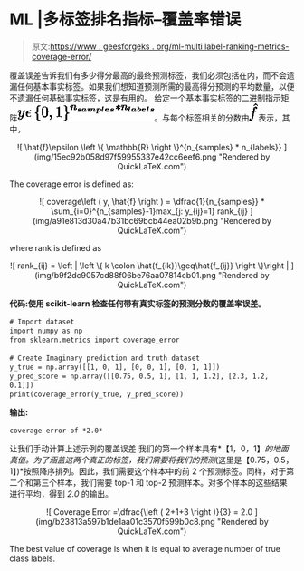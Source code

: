 # ML |多标签排名指标–覆盖率错误

> 原文:[https://www . geesforgeks . org/ml-multi label-ranking-metrics-coverage-error/](https://www.geeksforgeeks.org/ml-multilabel-ranking-metrics-coverage-error/)

覆盖误差告诉我们有多少得分最高的最终预测标签，我们必须包括在内，而不会遗漏任何基本事实标签。如果我们想知道预测所需的最高得分预测的平均数量，以便不遗漏任何基础事实标签，这是有用的。
给定一个基本事实标签的二进制指示矩阵![y\epsilon \left \{ 0, 1 \right \}^{n_{samples} * n_{labels}}](img/56d5623e5f8790533a9269fc91ab6b8f.png "Rendered by QuickLaTeX.com")。与每个标签相关的分数由![\hat{f}](img/38285c36748a9ba2a423494fec557473.png "Rendered by QuickLaTeX.com")表示，其中，

<center>
![ \hat{f}\epsilon \left \{ \mathbb{R} \right \}^{n_{samples} * n_{labels}} ](img/15ec92b058d97f59955337e42cc6eef6.png "Rendered by QuickLaTeX.com")
</center>

The coverage error is defined as:

<center>
![ coverage\left ( y, \hat{f} \right ) = \dfrac{1}{n_{samples}} * \sum_{i=0}^{n_{samples}-1}max_{j: y_{ij}=1} rank_{ij} ](img/a91e813d30a47b31bc69bcb44ea02b9b.png "Rendered by QuickLaTeX.com")
</center>

where rank is defined as

<center>
![ rank_{ij} = \left | \left \{  k \colon \hat{f_{ik}}\geq\hat{f_{ij}} \right \}\right | ](img/b9f2dc9057cd88f06be76aa07814cb01.png "Rendered by QuickLaTeX.com")
</center>

**代码:使用 scikit-learn 检查任何带有真实标签的预测分数的覆盖率误差。**

```
# Import dataset
import numpy as np
from sklearn.metrics import coverage_error

# Create Imaginary prediction and truth dataset
y_true = np.array([[1, 0, 1], [0, 0, 1], [0, 1, 1]])
y_pred_score = np.array([[0.75, 0.5, 1], [1, 1, 1.2], [2.3, 1.2, 0.1]])
print(coverage_error(y_true, y_pred_score))
```

**输出:**

```
coverage error of *2.0*
```

让我们手动计算上述示例的覆盖误差
我们的第一个样本具有*【1，0，1】*的地面真值。为了涵盖这两个真正的标签，我们需要将我们的预测*(这里是【0.75，0.5，1】)*按照降序排列。因此，我们需要这个样本中的前 2 个预测标签。同样，对于第二个和第三个样本，我们需要 top-1 和 top-2 预测样本。对多个样本的这些结果进行平均，得到 *2.0* 的输出。

<center>
![  Coverage Error  =\dfrac{\left ( 2+1+3 \right )}{3} = 2.0  ](img/b23813a597b1de1aa01c3570f599b0c8.png "Rendered by QuickLaTeX.com")
</center>

The best value of coverage is when it is equal to average number of true class labels.